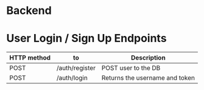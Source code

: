 # Backend


# User Login / Sign Up Endpoints

| HTTP method |         to      |              Description        |
|-------------|-----------------|---|
|  POST       | /auth/register  |  POST user to the DB            |  
|  POST       | /auth/login     |  Returns the username and token |  
